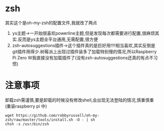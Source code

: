 # zsh
其实这个是oh-my-zsh的配置文件,我就改了两点
1. ys主题->一开始很喜欢powerline主题,但是发现每次都需要进行配置,很麻烦其实.反而是ys主题全平台通用,无需配置,很方便
2. zsh-autosuggestions插件->这个插件真的是巨好用!!!!相当喜欢,其实反倒是git插件用得少.树莓派上出现过插件装多了加载特别慢的情况,所以Raspberry Pi Zero W我直接没有加载插件了(没有zsh-autosuggestions还真的有点不习惯)


# 注意事项
卸载zsh需谨慎,要是卸载的时候没有修改shell,会出现无法登陆的情况,慎重慎重(重装raspberry pi 中)

```shell
wget https://github.com/robbyrussell/oh-my-zsh/raw/master/tools/install.sh -O - | sh
chsh -s /usr/bin/zsh
```
